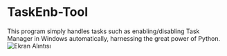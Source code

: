 # TaskEnb-Tool
This program simply handles tasks such as enabling/disabling Task Manager in Windows automatically, harnessing the great power of Python.
![Ekran Alıntısı](https://github.com/fairyfart/TaskEnb-Tool/assets/142604877/349510df-3939-4d83-881d-503d5b9c815f)
